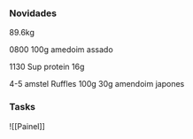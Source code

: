 
### Novidades ###
89.6kg

0800
100g amedoim assado

1130
Sup protein 16g

4-5 amstel
Ruffles 100g
30g amendoim japones






### Tasks ###
![[Painel]]